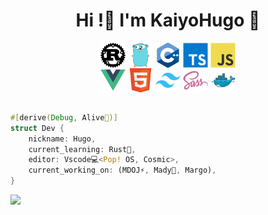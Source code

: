 <div align="center">


# Hi !👋 I'm KaiyoHugo 🚀

<div>
<img align="center" src="https://raw.githubusercontent.com/devicons/devicon/master/icons/rust/rust-original.svg" alt="Rust" height="40" width="40" />
<img align="center" src="https://raw.githubusercontent.com/devicons/devicon/master/icons/go/go-original.svg" alt="Golang" height="40" width="40" />
<img align="center" src="https://raw.githubusercontent.com/devicons/devicon/master/icons/cplusplus/cplusplus-original.svg" alt="C++" height="40" width="40" />
<img align="center" src="https://raw.githubusercontent.com/devicons/devicon/master/icons/typescript/typescript-original.svg" alt="Typescript" height="40" width="40" />
<img align="center" src="https://raw.githubusercontent.com/devicons/devicon/master/icons/javascript/javascript-original.svg" alt="JavaScript" height="40" width="40" />

<br/>

<img align="center" src="https://raw.githubusercontent.com/devicons/devicon/master/icons/vuejs/vuejs-original.svg" alt="Vue" height="40" width="40" />
<img align="center" src="https://raw.githubusercontent.com/devicons/devicon/master/icons/html5/html5-original.svg" alt="Html" height="40" width="40" />
<img align="center" src="https://raw.githubusercontent.com/devicons/devicon/master/icons/tailwindcss/tailwindcss-original.svg" alt="" height="40" width="40" />
<img align="center" src="https://raw.githubusercontent.com/devicons/devicon/master/icons/sass/sass-original.svg" alt="Sass" height="40" width="40" />
<img align="center" src="https://raw.githubusercontent.com/devicons/devicon/master/icons/docker/docker-original.svg" alt="Docker" height="40" width="40" />
</div>
</div>

<br/>

```rust
#[derive(Debug, Alive🏃)]
struct Dev {
    nickname: Hugo,
    current_learning: Rust🦀,
    editor: Vscode💻<Pop! OS, Cosmic>,
    current_working_on: (MDOJ⚡, Mady🌲, Margo),
}
```
![](https://wakatime.com/share/@018b677c-491b-487f-843a-068f3eb4badc/f1933e4b-1180-4f81-90dd-947a7b1a78e0.svg)
